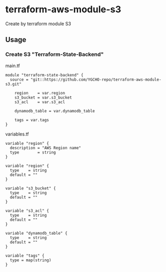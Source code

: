 # terraform-aws-module-s3

Create by terraform module S3

## Usage

### Create S3 "Terraform-State-Backend"

main.tf

```hcl
module "terraform-state-backend" {
  source = "git::https://github.com/YGCHO-repo/terraform-aws-module-s3.git"

    region    = var.region
    s3_bucket = var.s3_bucket
    s3_acl    = var.s3_acl

    dynamodb_table = var.dynamodb_table

    tags = var.tags
}
```

variables.tf

```hcl
variable "region" {
  description = "AWS Region name"
  type        = string
}

variable "region" {
  type    = string
  default = ""
}

variable "s3_bucket" {
  type    = string
  default = ""
}

variable "s3_acl" {
  type    = string
  default = ""
}

variable "dynamodb_table" {
  type    = string
  default = ""
}

variable "tags" {
  type = map(string)
}
```
